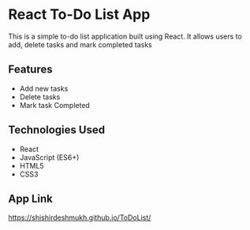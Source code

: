 # React To-Do List App

This is a simple to-do list application built using React. It allows users to add,   delete tasks and mark completed tasks

## Features

- Add new tasks
- Delete tasks
- Mark task Completed

## Technologies Used

- React
- JavaScript (ES6+)
- HTML5
- CSS3


## App Link
https://shishirdeshmukh.github.io/ToDoList/
